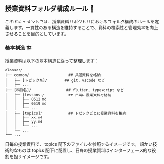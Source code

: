 ## 授業資料フォルダ構成ルール 📁

このドキュメントでは、授業資料リポジトリにおけるフォルダ構成のルールを定義します。一貫性のある構造を維持することで、資料の検索性と管理効率を向上させることを目的としています。

### 基本構造 🏗️

授業資料は以下の基本構造に従って整理します：

```
classes/
├── common/                  ## 共通資料を格納
│   ├── [トピック名]/        ## git, vscode など
│   ├── ...
├── [科目名]/                ## flutter, typescript など
│   ├── [lessons]/           ## 日毎に授業資料を格納
│   │   ├── 0512.md
│   │   ├── 0519.md
│   │   └── ...
│   ├── [topics]/            ## トピックごとに授業資料を格納
│   │   ├── xx.md
│   │   ├── yy.md
│   │   └── ...
│   └── ...
└── ...
```

日毎の授業資料で、 topics 配下のファイルを参照するイメージです。
細かい技術的なものは topics 配下に配置し、日毎の授業資料はインターフェース的な役割を担うイメージです。
